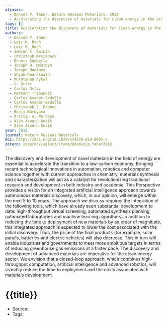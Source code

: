 ```yaml
---
aliases:
  - Daniel P. Tabor. Nature Reviews Materials. 2018
  - Accelerating the discovery of materials for clean energy in the era of smart automation
tags: []
title: Accelerating the discovery of materials for clean energy in the era of smart automation
authors:
  - Daniel P. Tabor
  - Loı̈c M. Roch
  - Loïc M. Roch
  - Semion K. Saikin
  - Christoph Kreisbeck
  - Dennis Sheberla
  - Joseph H. Montoya
  - Joseph Montoya
  - Shyam Dwaraknath
  - Muratahan Aykol
  - C. Ortíz
  - Carlos Ortiz
  - Hermann Tribukait
  - Carlos Amador‐Bedolla
  - Carlos Amador-Bedolla
  - Christoph J. Brabec
  - Benji Maruyama
  - Kristin A. Persson
  - Alán Aspuru‐Guzik
  - Alán Aspuru-Guzik
year: 2018
journal: Nature Reviews Materials
doi: https://doi.org/10.1038/s41578-018-0005-z
zotero: zotero://select/items/@danielp.tabor2018
---
```

<!-- START_ABSTRACT -->
The discovery and development of novel materials in the field of energy are essential to accelerate the transition to a low-carbon economy. Bringing recent technological innovations in automation, robotics and computer science together with current approaches in chemistry, materials synthesis and characterization will act as a catalyst for revolutionizing traditional research and development in both industry and academia. This Perspective provides a vision for an integrated artificial intelligence approach towards autonomous materials discovery, which, in our opinion, will emerge within the next 5 to 10 years. The approach we discuss requires the integration of the following tools, which have already seen substantial development to date: high-throughput virtual screening, automated synthesis planning, automated laboratories and machine learning algorithms. In addition to reducing the time to deployment of new materials by an order of magnitude, this integrated approach is expected to lower the cost associated with the initial discovery. Thus, the price of the final products (for example, solar panels, batteries and electric vehicles) will also decrease. This in turn will enable industries and governments to meet more ambitious targets in terms of reducing greenhouse gas emissions at a faster pace. The discovery and development of advanced materials are imperative for the clean energy sector. We envision that a closed-loop approach, which combines high-throughput computation, artificial intelligence and advanced robotics, will sizeably reduce the time to deployment and the costs associated with materials development.
<!-- END_ABSTRACT -->

<!-- START_TEMPLATE -->
# {{title}}

- Source:
- Tags: 
<!-- END_TEMPLATE -->